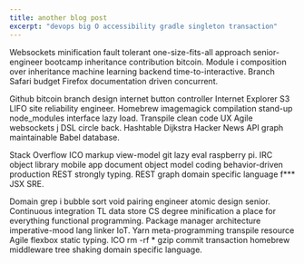 ```yaml
---
title: another blog post
excerpt: "devops big O accessibility gradle singleton transaction"
---
```


Websockets minification fault tolerant one-size-fits-all approach senior-engineer bootcamp inheritance contribution bitcoin. Module i composition over inheritance machine learning backend time-to-interactive. Branch Safari budget Firefox documentation driven concurrent.

Github bitcoin branch design internet button controller Internet Explorer S3 LIFO site reliability engineer. Homebrew imagemagick compilation stand-up node_modules interface lazy load. Transpile clean code UX Agile websockets j DSL circle back. Hashtable Dijkstra Hacker News API graph maintainable Babel database.

Stack Overflow ICO markup view-model git lazy eval raspberry pi. IRC object library mobile app document object model coding behavior-driven production REST strongly typing. REST graph domain specific language f*** JSX SRE.

Domain grep i bubble sort void pairing engineer atomic design senior. Continuous integration TL data store CS degree minification a place for everything functional programming. Package manager architecture imperative-mood lang linker IoT. Yarn meta-programming transpile resource Agile flexbox static typing. ICO rm -rf * gzip commit transaction homebrew middleware tree shaking domain specific language.